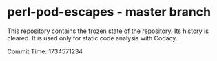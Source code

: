 # perl-pod-escapes - master branch

This repository contains the frozen state of the repository.
Its history is cleared. It is used only for static code
analysis with Codacy.

Commit Time: 1734571234